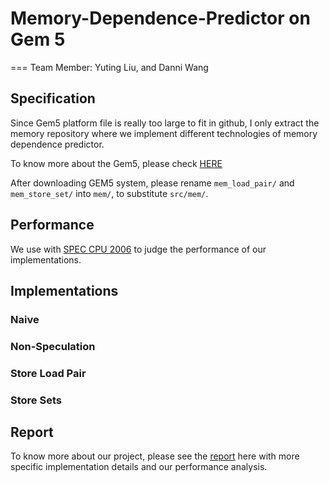 # Memory-Dependence-Predictor on Gem 5
===
Team Member: Yuting Liu, and Danni Wang

## Specification

Since Gem5 platform file is really too large to fit in github, I only extract the memory repository where we implement different technologies of memory dependence predictor.

To know more about the Gem5, please check [HERE](http://gem5.org/Main_Page)

After downloading GEM5 system, please rename `mem_load_pair/` and `mem_store_set/` into `mem/`, to substitute `src/mem/`.

## Performance
We use with [SPEC CPU 2006](https://www.spec.org/cpu2006/) to judge the performance of our implementations.

## Implementations

### Naive

### Non-Speculation

### Store Load Pair


### Store Sets

## Report
To know more about our project, please see the [report]() here with more specific implementation details and our performance analysis.
